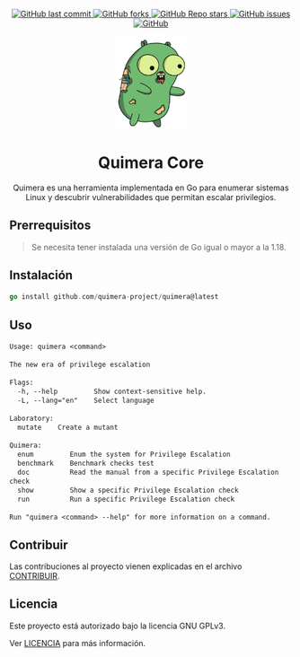 <p align="center">
    <a href="https://github.com/quimera-project/quimera/commits/main">
    <img alt="GitHub last commit" src="https://img.shields.io/github/last-commit/quimera-project/quimera?style=for-the-badge">
    </a>
    <a href="https://github.com/quimera-project/quimera/network/members">
        <img alt="GitHub forks" src="https://img.shields.io/github/forks/quimera-project/quimera?style=for-the-badge">
    </a>
    <a href="https://github.com/quimera-project/quimera/stargazers">
        <img alt="GitHub Repo stars" src="https://img.shields.io/github/stars/quimera-project/quimera?style=for-the-badge">
    </a>
    <a href="https://github.com/quimera-project/quimera/issues">
        <img alt="GitHub issues" src="https://img.shields.io/github/issues/quimera-project/quimera?style=for-the-badge">
    </a>
    <a href="https://github.com/quimera-project/quimera/blob/main/LICENSE.md">
        <img alt="GitHub" src="https://img.shields.io/github/license/quimera-project/quimera?style=for-the-badge">
    </a>
</p>

<p align="center">
  <a href="https://github.com/quimera-project/quimera">
    <img src=".github/img/Quimera.jpg" alt="Quimera" width="25%"/>
  </a>

  <h1 align="center">Quimera Core</h1>

  <p align="center">
    Quimera es una herramienta implementada en Go para enumerar sistemas Linux y descubrir vulnerabilidades que permitan escalar privilegios. 
  </p>
</p>

## Prerrequisitos
> Se necesita tener instalada una versión de Go igual o mayor a la 1.18.

## Instalación
```go
go install github.com/quimera-project/quimera@latest
```

## Uso
```text
Usage: quimera <command>

The new era of privilege escalation

Flags:
  -h, --help         Show context-sensitive help.
  -L, --lang="en"    Select language

Laboratory:
  mutate    Create a mutant

Quimera:
  enum         Enum the system for Privilege Escalation
  benchmark    Benchmark checks test
  doc          Read the manual from a specific Privilege Escalation check
  show         Show a specific Privilege Escalation check
  run          Run a specific Privilege Escalation check

Run "quimera <command> --help" for more information on a command.
```

## Contribuir
Las contribuciones al proyecto vienen explicadas en el archivo [CONTRIBUIR](.github/CONTRIBUTING.md).

## Licencia
Este proyecto está autorizado bajo la licencia GNU GPLv3.

Ver [LICENCIA](LICENSE.md) para más información.